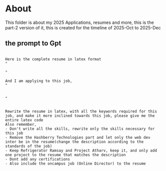 # About
This folder is about my 2025 Applications, resumes and more, this is the part-2 version of it, 
this is created for the timeline of 2025-Oct to 2025-Dec


## the prompt to Gpt


```

Here is the complete resume in latex format
"

"

And I am applying to this job, 
"


"


Rewrite the resume in latex, with all the keywords required for this job, and make it more inclined towards this job, please give me the entire latex code
Also remember, 
- Don't write all the skills, rewrite only the skills necessary for this job
- Remove the Hashberry Technologies part and let only the web dev inter be in the resume(change the description according to the standards of the job)
- Keep Refrigerator Ramsay and Project Atharv, keep it, and only add one project to the resume that matches the description
- Dont add any certifications
- Also include the oncampus job (Online Director) to the resume

```




